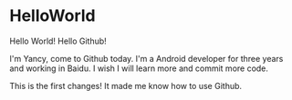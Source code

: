 # HelloWorld
Hello World! Hello Github!

I'm Yancy, come to Github today.
I'm a Android developer for three years and working in Baidu.
I wish I will learn more and commit more code.

This is the first changes! It made me know how to use Github.
